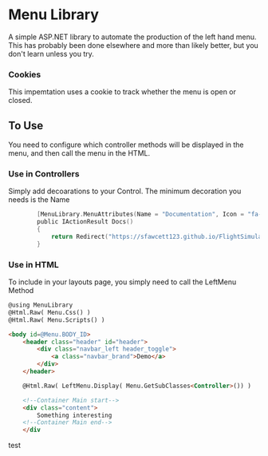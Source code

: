 # Menu Library

A simple ASP.NET library to automate the production of the left hand menu. 
This has probably been done elsewhere and more than likely better, but you don't learn unless you try.

### Cookies
This impemtation uses a cookie to track whether the menu is open or closed.


## To Use
You need to configure which controller methods will be displayed in the menu, and then call the menu in the HTML.

### Use in Controllers
Simply add decoarations to your Control. The minimum decoration you needs is the Name

```C
        [MenuLibrary.MenuAttributes(Name = "Documentation", Icon = "fa-book" , Order = 50 )]
        public IActionResult Docs()
        {
            return Redirect("https://sfawcett123.github.io/FlightSimulator/");
        }
```

### Use in HTML
To include in your layouts page, you simply need to call the LeftMenu Method

```html
@using MenuLibrary
@Html.Raw( Menu.Css() )
@Html.Raw( Menu.Scripts() )

<body id=@Menu.BODY_ID>
    <header class="header" id="header">
        <div class="navbar_left header_toggle">
            <a class="navbar_brand">Demo</a>
        </div>
    </header>

    @Html.Raw( LeftMenu.Display( Menu.GetSubClasses<Controller>()) )

    <!--Container Main start-->
    <div class="content">
        Something interesting
    <!--Container Main end-->
    </div
```

test
